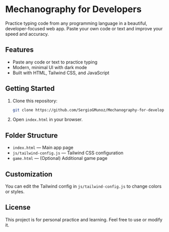 # Mechanography for Developers

Practice typing code from any programming language in a beautiful, developer-focused web app. Paste your own code or text and improve your speed and accuracy.

## Features
- Paste any code or text to practice typing
- Modern, minimal UI with dark mode
- Built with HTML, Tailwind CSS, and JavaScript

## Getting Started
1. Clone this repository:
   ```sh
   git clone https://github.com/SergioGMunoz/Mechanography-for-developers.git
   ```
2. Open `index.html` in your browser.

## Folder Structure
- `index.html` — Main app page
- `js/tailwind-config.js` — Tailwind CSS configuration
- `game.html` — (Optional) Additional game page

## Customization
You can edit the Tailwind config in `js/tailwind-config.js` to change colors or styles.

## License
This project is for personal practice and learning. Feel free to use or modify it.
